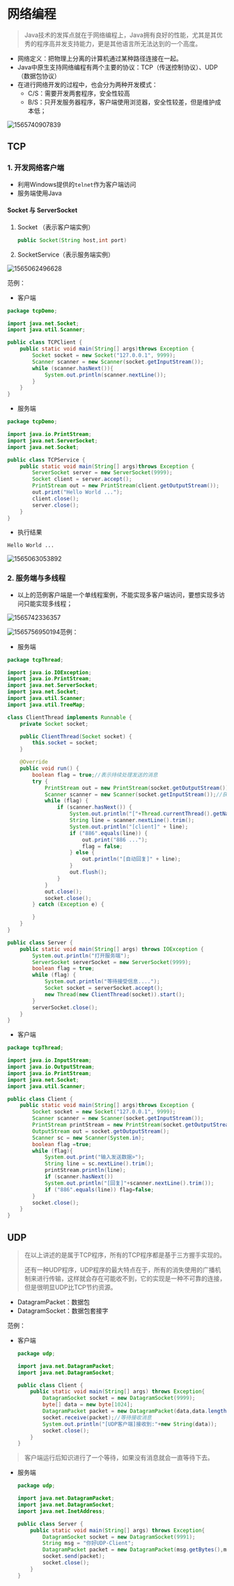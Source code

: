 # 网络编程

> Java技术的发挥点就在于网络编程上，Java拥有良好的性能，尤其是其优秀的程序高并发支持能力，更是其他语言所无法达到的一个高度。

- 网络定义：把物理上分离的计算机通过某种路径连接在一起。
- Java中原生支持网络编程有两个主要的协议：TCP（传送控制协议）、UDP（数据包协议）
- 在进行网络开发的过程中，也会分为两种开发模式：
  - C/S：需要开发两套程序，安全性较高
  - B/S：只开发服务器程序，客户端使用浏览器，安全性较差，但是维护成本低；

![1565740907839](assets/1565740907839.png)

## TCP

### 1. 开发网络客户端

- 利用Windows提供的`telnet`作为客户端访问
- 服务端使用Java

#### Socket 与 ServerSocket

1. Socket （表示客户端实例）

   ```java
   public Socket(String host,int port)
   ```

   

2. SocketService（表示服务端实例） 



![1565062496628](assets/1565062496628.png)

范例：

- 客户端

```java
package tcpDemo;

import java.net.Socket;
import java.util.Scanner;

public class TCPClient {
    public static void main(String[] args)throws Exception {
        Socket socket = new Socket("127.0.0.1", 9999);
        Scanner scanner = new Scanner(socket.getInputStream());
        while (scanner.hasNext()){
            System.out.println(scanner.nextLine());
        }
    }
}
```

- 服务端

```java
package tcpDemo;

import java.io.PrintStream;
import java.net.ServerSocket;
import java.net.Socket;

public class TCPService {
    public static void main(String[] args)throws Exception {
        ServerSocket server = new ServerSocket(9999);
        Socket client = server.accept();
        PrintStream out = new PrintStream(client.getOutputStream());
        out.print("Hello World ...");
        client.close();
        server.close();
    }
}
```

- 执行结果

```cmd
Hello World ...
```



![1565063053892](assets/1565063053892.png)

### 2. 服务端与多线程

- 以上的范例客户端是一个单线程案例，不能实现多客户端访问，要想实现多访问只能实现多线程；

![1565742336357](assets/1565742336357.png)



![1565756950194](assets/1565756950194.png)范例：

- 服务端

```java
package tcpThread;

import java.io.IOException;
import java.io.PrintStream;
import java.net.ServerSocket;
import java.net.Socket;
import java.util.Scanner;
import java.util.TreeMap;

class ClientThread implements Runnable {
    private Socket socket;

    public ClientThread(Socket socket) {
        this.socket = socket;
    }

    @Override
    public void run() {
        boolean flag = true;//表示持续处理发送的消息
        try {
            PrintStream out = new PrintStream(socket.getOutputStream());//向客户端发送信息
            Scanner scanner = new Scanner(socket.getInputStream());//获取客户端发送过来的信息
            while (flag) {
                if (scanner.hasNext()) {
                    System.out.println("["+Thread.currentThread().getName()+"]获取信息 ...");
                    String line = scanner.nextLine().trim();
                    System.out.println("[client]" + line);
                    if ("886".equals(line)) {
                        out.print("886 ...");
                        flag = false;
                    } else {
                        out.println("[自动回复]" + line);
                    }
                    out.flush();
                }
            }
            out.close();
            socket.close();
        } catch (Exception e) {

        }
    }
}

public class Server {
    public static void main(String[] args) throws IOException {
        System.out.println("打开服务端");
        ServerSocket serverSocket = new ServerSocket(9999);
        boolean flag = true;
        while (flag) {
            System.out.println("等待接受信息....");
            Socket socket = serverSocket.accept();
            new Thread(new ClientThread(socket)).start();
        }
        serverSocket.close();
    }
}
```

- 客户端

```java
package tcpThread;

import java.io.InputStream;
import java.io.OutputStream;
import java.io.PrintStream;
import java.net.Socket;
import java.util.Scanner;

public class Client {
    public static void main(String[] args)throws Exception {
        Socket socket = new Socket("127.0.0.1", 9999);
        Scanner scanner = new Scanner(socket.getInputStream());
        PrintStream printStream = new PrintStream(socket.getOutputStream());
        OutputStream out = socket.getOutputStream();
        Scanner sc = new Scanner(System.in);
        boolean flag =true;
        while (flag){
            System.out.print("输入发送数据>");
            String line = sc.nextLine().trim();
            printStream.println(line);
            if (scanner.hasNext())
            System.out.println("[回复]"+scanner.nextLine().trim());
            if ("886".equals(line)) flag=false;
        }
        socket.close();
    }
}
```

## UDP



> 在以上讲述的是属于TCP程序，所有的TCP程序都是基于三方握手实现的。
>
> 还有一种UDP程序，UDP程序的最大特点在于，所有的消失使用的广播机制来进行传输，这样就会存在可能收不到，它的实现是一种不可靠的连接，但是很明显UDP比TCP节约资源。

- DatagramPacket：数据包
- DatagramSocket：数据包套接字

范例：

- 客户端

  ```java
  package udp;
  
  import java.net.DatagramPacket;
  import java.net.DatagramSocket;
  
  public class Client {
      public static void main(String[] args) throws Exception{
          DatagramSocket socket = new DatagramSocket(9999);
          byte[] data = new byte[1024];
          DatagramPacket packet = new DatagramPacket(data,data.length);
          socket.receive(packet);//等待接收消息
          System.out.println("[UDP客户端]接收到:"+new String(data));
          socket.close();
      }
  }
  ```

  



> 客户端运行后知识进行了一个等待，如果没有消息就会一直等待下去。

- 服务端

  ```java
  package udp;
  
  import java.net.DatagramPacket;
  import java.net.DatagramSocket;
  import java.net.InetAddress;
  
  public class Server {
      public static void main(String[] args) throws Exception{
          DatagramSocket socket = new DatagramSocket(9991);
          String msg = "你好UDP-Client";
          DatagramPacket packet = new DatagramPacket(msg.getBytes(),msg.length(),InetAddress.getLocalHost(),9999);
          socket.send(packet);
          socket.close();
      }
  }
  ```

  